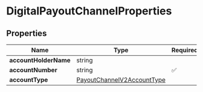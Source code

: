 # DigitalPayoutChannelProperties



## Properties

| Name | Type | Required | Description |
| ------------ | ------------- | ------------- | ------------- |
| **accountHolderName** | string |  |  |
**accountNumber** | string | ✅ |  |
**accountType** | [PayoutChannelV2AccountType](PayoutChannelV2AccountType.md) |  |  |



